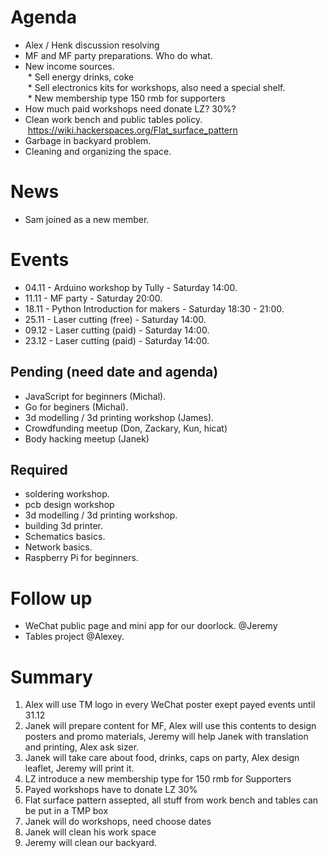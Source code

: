 # Agenda

- Alex / Henk discussion resolving   
- MF and MF party preparations. Who do what.    
- New income sources.    
  * Sell energy drinks, coke    
  * Sell electronics kits for workshops, also need a special shelf.     
  * New membership type 150 rmb for supporters    
- How much paid workshops need donate LZ? 30%? 
- Clean work bench and public tables policy.  https://wiki.hackerspaces.org/Flat_surface_pattern    
- Garbage in backyard problem.    
- Cleaning and organizing the space.   

# News

- Sam joined as a new member.  

# Events

- 04.11 - Arduino workshop by Tully - Saturday 14:00.    
- 11.11 - MF party - Saturday 20:00.    
- 18.11 - Python Introduction for makers - Saturday 18:30 - 21:00.    
- 25.11 - Laser cutting (free) - Saturday 14:00.    
- 09.12 - Laser cutting (paid) - Saturday 14:00.    
- 23.12 - Laser cutting (paid) - Saturday 14:00.    

## Pending (need date and agenda)

- JavaScript for beginners (Michal).   
- Go for beginers (Michal).   
- 3d modelling / 3d printing workshop (James).   
- Crowdfunding meetup (Don, Zackary, Kun, hicat)  
- Body hacking meetup (Janek)

## Required

- soldering workshop.  
- pcb design workshop 
- 3d modelling / 3d printing workshop.    
- building 3d printer.   
- Schematics basics.    
- Network basics.  
- Raspberry Pi for beginners.   

# Follow up

- WeChat public page and mini app for our doorlock. @Jeremy   
- Tables project @Alexey.   


# Summary

1. Alex will use TM logo in every WeChat poster exept payed events until 31.12
2. Janek will prepare content for MF, Alex will use this contents to design posters and promo materials, Jeremy will help Janek with translation and printing, Alex ask sizer.   
3. Janek will take care about food, drinks, caps on party, Alex design leaflet, Jeremy will print it.
4. LZ introduce a new membership type for 150 rmb for Supporters
5. Payed workshops have to donate LZ 30%
6. Flat surface pattern assepted, all stuff from work bench and tables can be put in a TMP box
7. Janek will do workshops, need choose dates
8. Janek will clean his work space
9. Jeremy will clean our backyard.
